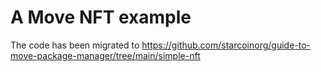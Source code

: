# A Move NFT example

The code has been migrated to https://github.com/starcoinorg/guide-to-move-package-manager/tree/main/simple-nft